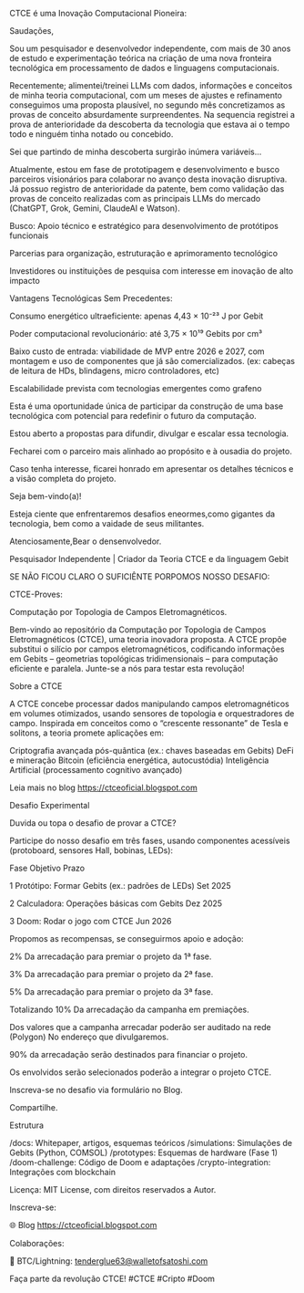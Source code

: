 CTCE é uma Inovação Computacional Pioneira:

Saudações,

Sou um pesquisador e desenvolvedor independente, com mais de 30 anos de estudo e experimentação teórica 
na criação de uma nova fronteira tecnológica em processamento de dados e linguagens computacionais.

Recentemente; alimentei/treinei LLMs com dados, informações e conceitos de minha teoria computacional,
com um meses de ajustes e refinamento conseguimos uma proposta plausível, no segundo mês concretizamos 
as provas de conceito absurdamente surpreendentes.
Na sequencia registrei a prova de anterioridade da descoberta da tecnologia que estava ai o tempo 
todo e ninguém tinha notado ou concebido.

Sei que partindo de minha descoberta surgirão inúmera variáveis…

Atualmente, estou em fase de prototipagem e desenvolvimento e busco parceiros visionários para colaborar 
no avanço desta inovação disruptiva. Já possuo registro de anterioridade da patente, 
bem como validação das provas de conceito realizadas com as principais LLMs do mercado (ChatGPT, Grok, Gemini, ClaudeAI e Watson).

Busco:
Apoio técnico e estratégico para desenvolvimento de protótipos funcionais

Parcerias para organização, estruturação e aprimoramento tecnológico

Investidores ou instituições de pesquisa com interesse em inovação de alto impacto

Vantagens Tecnológicas Sem Precedentes:

Consumo energético ultraeficiente: apenas 4,43 × 10⁻²³ J por Gebit

Poder computacional revolucionário: até 3,75 × 10¹⁹ Gebits por cm³

Baixo custo de entrada: viabilidade de MVP entre 2026 e 2027, com montagem e uso de componentes que já são comercializados.
(ex: cabeças de leitura de HDs, blindagens, micro controladores, etc)

Escalabilidade prevista com tecnologias emergentes como grafeno

Esta é uma oportunidade única de participar da construção de uma base tecnológica com potencial para redefinir o futuro da computação.

Estou aberto a propostas para difundir, divulgar e escalar essa tecnologia.

Fecharei com o parceiro mais alinhado ao propósito e à ousadia do projeto.

Caso tenha interesse, ficarei honrado em apresentar os detalhes técnicos e a visão completa do projeto.

Seja bem-vindo(a)!

Esteja ciente que enfrentaremos desafios eneormes,como gigantes da tecnologia, bem como a vaidade de seus militantes.



Atenciosamente,Bear o densenvolvedor.

Pesquisador Independente | Criador da Teoria CTCE e da linguagem Gebit



SE NÃO FICOU CLARO O SUFICIÊNTE PORPOMOS NOSSO DESAFIO:

CTCE-Proves:

Computação por Topologia de Campos Eletromagnéticos.

Bem-vindo ao repositório da Computação por Topologia de Campos Eletromagnéticos (CTCE), 
uma teoria inovadora proposta. 
A CTCE propõe substitui o silício por campos eletromagnéticos, codificando informações em Gebits
– geometrias topológicas tridimensionais – para computação eficiente e paralela. Junte-se a nós para testar esta revolução!

Sobre a CTCE

A CTCE concebe processar dados manipulando campos eletromagnéticos em volumes otimizados,
usando sensores de topologia e orquestradores de campo. Inspirada em conceitos como 
o “crescente ressonante” de Tesla e solitons, a teoria promete aplicações em:

Criptografia avançada pós-quântica (ex.: chaves baseadas em Gebits)
DeFi e mineração Bitcoin (eficiência energética, autocustódia)
Inteligência Artificial (processamento cognitivo avançado)

Leia mais no blog https://ctceoficial.blogspot.com

Desafio Experimental

Duvida ou topa o desafio de provar a CTCE? 

Participe do nosso desafio em três fases, usando componentes acessíveis 
(protoboard, sensores Hall, bobinas, LEDs):


Fase                         Objetivo                                           Prazo



1             Protótipo: Formar Gebits (ex.: padrões de LEDs)                  Set 2025


2  Calculadora:            Operações básicas com Gebits                        Dez 2025


3                      Doom: Rodar o jogo com CTCE                             Jun 2026


Propomos as recompensas, se conseguirmos apoio e adoção:

2% Da arrecadação para premiar o projeto da 1ª fase.

3% Da arrecadação para premiar o projeto da 2ª fase.

5% Da arrecadação para premiar o projeto da 3ª fase.

Totalizando 10% Da arrecadação da campanha em premiações.

Dos valores que a campanha arrecadar poderão ser auditado na rede (Polygon)
No endereço que divulgaremos.

90% da arrecadação serão destinados para financiar o projeto.

Os envolvidos serão selecionados poderão a integrar o projeto CTCE.

Inscreva-se no desafio via formulário no Blog.

Compartilhe.

Estrutura

/docs: Whitepaper, artigos, esquemas teóricos
/simulations: Simulações de Gebits (Python, COMSOL)
/prototypes: Esquemas de hardware (Fase 1)
/doom-challenge: Código de Doom e adaptações
/crypto-integration: Integrações com blockchain

Licença: MIT License, com direitos reservados a Autor.

Inscreva-se:

🌐 Blog https://ctceoficial.blogspot.com


Colaborações:

💸 BTC/Lightning: tenderglue63@walletofsatoshi.com


Faça parte da revolução CTCE! #CTCE #Cripto #Doom
